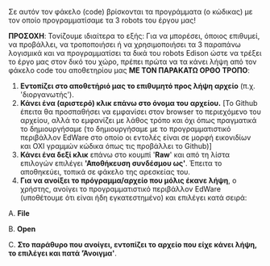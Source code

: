 Σε αυτόν τον φάκελο (code) βρίσκονται τα προγράμματα (ο κώδικας) με τον οποίο προγραμματίσαμε τα 3 robots του έργου μας!

**ΠΡΟΣΟΧΗ**: Τονίζουμε ιδιαίτερα το εξής: Για να μπορέσει, όποιος επιθυμεί, να προβάλλει, να τροποποιήσει ή να χρησιμοποιήσει τα 3 παραπάνω λογισμικά και να προγραμματίσει τα δικά του robots Edison ώστε να τρέξει το έργο μας στον δικό του χώρο, πρέπει πρώτα να τα κάνει λήψη από τον φάκελο code του αποθετηρίου μας **ΜΕ ΤΟΝ ΠΑΡΑΚΑΤΩ ΟΡΘΟ ΤΡΟΠΟ**: 

1. **Εντοπίζει στο αποθετήριό μας το επιθυμητό προς λήψη αρχείο** (π.χ. 'διοργανωτής').
2. **Κάνει ένα (αριστερό) κλικ επάνω στο όνομα του αρχείου.** [Το Github έπειτα θα προσπαθήσει να εμφανίσει στον browser το περιεχόμενο του αρχείου, αλλά το εμφανίζει με λάθος τρόπο και όχι όπως πραγματικά το δημιουργήσαμε (το δημιουργήσαμε με το προγραμματιστικό περιβάλλον EdWare στο οποίο οι εντολές είναι σε μορφή εικονιδίων και ΟΧΙ γραμμών κώδικα όπως τις προβάλλει το Github)]
3. **Κάνει ένα δεξί κλικ** επάνω στο κουμπί '**Raw**'  και από τη λίστα επιλογών επιλέγει **'Αποθήκευση συνδέσμου ως'**.  Έπειτα το αποθηκεύει, τοπικά σε φάκελο της αρεσκείας του.
4. **Για να ανοίξει το πρόγραμμα/αρχείο που μόλις έκανε λήψη**, ο χρήστης, ανοίγει το προγραμματιστικό περιβάλλον EdWare (υποθέτουμε ότι είναι ήδη εγκατεστημένο) και επιλέγει κατά σειρά:

A. **File**

B. **Open**

C. **Στο παράθυρο που ανοίγει, εντοπίζει το αρχείο που είχε κάνει λήψη, το    επιλέγει και πατά 'Άνοιγμα'**.
